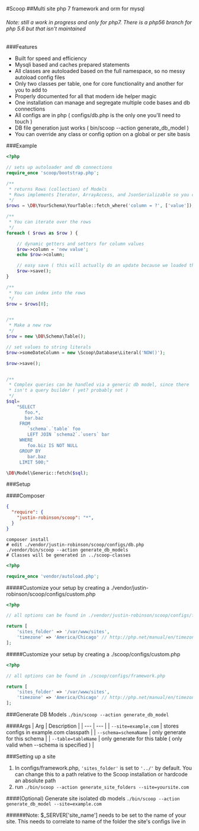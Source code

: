 #Scoop
##Multi site php 7 framework and orm for mysql

###### Note: still a work in progress and only for php7. There is a php56 branch for php 5.6 but that isn't maintained

###Features
* Built for speed and efficiency
* Mysqli based and caches prepared statements
* All classes are autoloaded based on the full namespace, so no messy autoload config files
* Only two classes per table, one for core functionality and another for you to add to
* Properly documented for all that modern ide helper magic
* One installation can manage and segregate multiple code bases and db connections
* All configs are in php ( configs/db.php is the only one you'll need to touch ) 
* DB file generation just works ( bin/scoop --action generate_db_model )
* You can override any class or config option on a global or per site basis


###Example
```php
<?php

// sets up autoloader and db connections
require_once 'scoop/bootstrap.php';

/**
 * returns Rows (collection) of Models
 * Rows implements Iterator, ArrayAccess, and JsonSerializable so you can treat it like an array
 */
$rows = \DB\YourSchema\YourTable::fetch_where('column = ?', ['value']);

/**
 * You can iterate over the rows
 */
foreach ( $rows as $row ) {

    // dynamic getters and setters for column values
    $row->column = 'new value';
    echo $row->column;

    // easy save ( this will actually do an update because we loaded this row from the database ) 
    $row->save();
}

/**
 * You can index into the rows
 */
$row = $rows[0];


/**
 * Make a new row
 */
$row = new \DB\Schema\Table();

// set values to string literals
$row->someDateColumn = new \Scoop\Database\Literal('NOW()');

$row->save();


/**
 * Complex queries can be handled via a generic db model, since there
 * isn't a query builder ( yet? probably not )
 */
$sql=
    "SELECT
       foo.*,
       bar.baz
     FROM
        `schema`.`table` foo
        LEFT JOIN `schema2`.`users` bar
     WHERE
        foo.biz IS NOT NULL
     GROUP BY
        bar.baz
     LIMIT 500;"

\DB\Model\Generic::fetch($sql);

```

###Setup

####Composer
```json
{
  "require": {
    "justin-robinson/scoop": "*",
  }
}
```

```shell
composer install
# edit ./vendor/justin-robinson/scoop/configs/db.php
./vendor/bin/scoop --action generate_db_models
# Classes will be generated in ../scoop-classes
```

```php
<?php

require_once 'vendor/autoload.php';
```

#####Customize your setup by creating a ./vendor/justin-robinson/scoop/configs/custom.php
```php
<?php

// all options can be found in ./vendor/justin-robinson/scoop/configs/framework.php

return [
    'sites_folder' => '/var/www/sites',
    'timezone' => 'America/Chicago' // http://php.net/manual/en/timezones.php
];
```

#####Customize your setup by creating a ./scoop/configs/custom.php
```php
<?php

// all options can be found in ./scoop/configs/framework.php

return [
    'sites_folder' => '/var/www/sites',
    'timezone' => 'America/Chicago' // http://php.net/manual/en/timezones.php
];
```



###Generate DB Models
`./bin/scoop --action generate_db_model`

####Args
| Arg | Description |
| --- | --- |
| `--site=example.com` | stores configs in example.com classpath |
| `--schema=schemaName` | only generate for this schema |
| `--table=tableName` | only generate for this table ( only valid when --schema is specified ) |


###Setting up a site
1. In configs/framework.php, `'sites_folder'` is set to `'../'` by default.  You can change this to a path relative to the Scoop installation or hardcode an absolute path
2. run `./bin/scoop --action generate_site_folders --site=yoursite.com`

####(Optional) Generate site isolated db models
`./bin/scoop --action generate_db_model --site=example.com`


######Note: $_SERVER\['site_name'\] needs to be set to the name of your site.  This needs to correlate to name of the folder the site's configs live in


